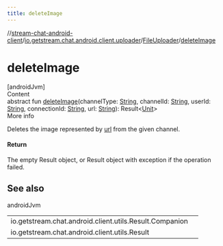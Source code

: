 ```yaml
---
title: deleteImage
---
```

//[stream-chat-android-client](../../../index.md)/[io.getstream.chat.android.client.uploader](../index.md)/[FileUploader](index.md)/[deleteImage](deleteImage.md)



# deleteImage  
[androidJvm]  
Content  
abstract fun [deleteImage](deleteImage.md)(channelType: [String](https://kotlinlang.org/api/latest/jvm/stdlib/kotlin/-string/index.html), channelId: [String](https://kotlinlang.org/api/latest/jvm/stdlib/kotlin/-string/index.html), userId: [String](https://kotlinlang.org/api/latest/jvm/stdlib/kotlin/-string/index.html), connectionId: [String](https://kotlinlang.org/api/latest/jvm/stdlib/kotlin/-string/index.html), url: [String](https://kotlinlang.org/api/latest/jvm/stdlib/kotlin/-string/index.html)): Result&lt;[Unit](https://kotlinlang.org/api/latest/jvm/stdlib/kotlin/-unit/index.html)&gt;  
More info  


Deletes the image represented by [url](deleteImage.md) from the given channel.



#### Return  


The empty Result object, or Result object with exception if the operation failed.



## See also  
  
androidJvm  
  
| | |
|---|---|
| <a name="io.getstream.chat.android.client.uploader/FileUploader/deleteImage/#kotlin.String#kotlin.String#kotlin.String#kotlin.String#kotlin.String/PointingToDeclaration/"></a>io.getstream.chat.android.client.utils.Result.Companion| <a name="io.getstream.chat.android.client.uploader/FileUploader/deleteImage/#kotlin.String#kotlin.String#kotlin.String#kotlin.String#kotlin.String/PointingToDeclaration/"></a>|
| <a name="io.getstream.chat.android.client.uploader/FileUploader/deleteImage/#kotlin.String#kotlin.String#kotlin.String#kotlin.String#kotlin.String/PointingToDeclaration/"></a>io.getstream.chat.android.client.utils.Result| <a name="io.getstream.chat.android.client.uploader/FileUploader/deleteImage/#kotlin.String#kotlin.String#kotlin.String#kotlin.String#kotlin.String/PointingToDeclaration/"></a>|
  
  



